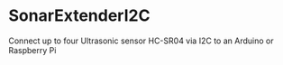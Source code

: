 # SonarExtenderI2C
Connect up to four Ultrasonic sensor HC-SR04 via I2C to an Arduino or Raspberry Pi
